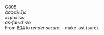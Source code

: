 <body>
  <p>G805<br>  ἀσφαλίζω  <br> asphalizō  <br><i>as-fal-id‘-zo </i><br>From <a href="g0804.htm">804</a>  to <i>render</i> <i>secure:</i> - make fast (sure).<br></p>
 </body>